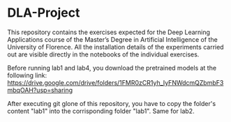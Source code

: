 # DLA-Project

This repository contains the exercises expected for the Deep Learning Applications course of the Master’s Degree in Artificial Intelligence of the University of Florence. All the installation details of the experiments carried out are visible directly in the notebooks of the individual exercises.

Before running lab1 and lab4, you download the pretrained models at the following link:
https://drive.google.com/drive/folders/1FMR0zCR1yh_IyFNWdcmQZbmbF3mbqOAH?usp=sharing

After executing git glone of this repository, you have to copy the folder's content "lab1" into the corrisponding folder "lab1". Same for lab2.
